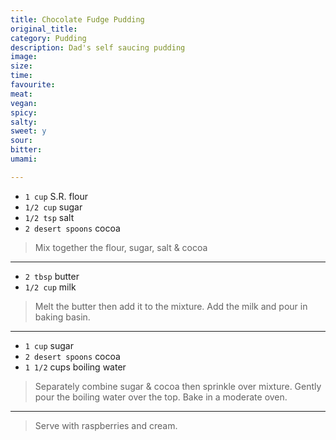 ```yaml
---
title: Chocolate Fudge Pudding
original_title:
category: Pudding
description: Dad's self saucing pudding
image:
size:
time:
favourite:
meat:
vegan:
spicy:
salty:
sweet: y
sour:
bitter:
umami:

---
```


* `1 cup` S.R. flour
* `1/2 cup` sugar
* `1/2 tsp` salt
* `2 desert spoons` cocoa

>Mix together the flour, sugar, salt & cocoa

---

* `2 tbsp` butter
* `1/2 cup` milk 

>Melt the butter then add it to the mixture. Add the milk and pour in baking basin. 

---

* `1 cup` sugar
* `2 desert spoons` cocoa
* `1 1/2` cups boiling water

>Separately combine sugar & cocoa then sprinkle over mixture. Gently pour the boiling water over the top. Bake in a moderate oven.

---

>Serve with raspberries and cream.